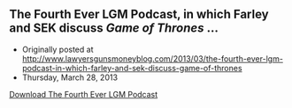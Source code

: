 ## The Fourth Ever LGM Podcast, in which Farley and SEK discuss <em>Game of Thrones</em> …

 * Originally posted at http://www.lawyersgunsmoneyblog.com/2013/03/the-fourth-ever-lgm-podcast-in-which-farley-and-sek-discuss-game-of-thrones
 * Thursday, March 28, 2013

[Download The Fourth Ever LGM Podcast](http://lawyersgunsmon.wpengine.com/podcast/gotsekfarley01.mp3)